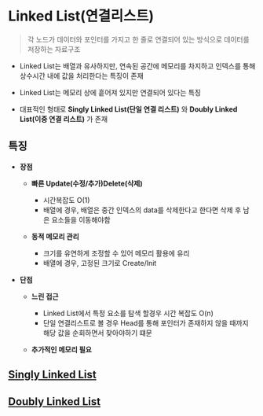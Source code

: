 # Linked List(연결리스트)

> 각 노드가 데이터와 포인터를 가지고 한 줄로 연결되어 있는 방식으로 데이터를 저장하는 자료구조

- Linked List는 배열과 유사하지만, 연속된 공간에 메모리를 차지하고 인덱스를 통해 상수시간 내에 값을 처리한다는 특징이 존재
  <br/>

- Linked List는 메모리 상에 흩어져 있지만 연결되어 있다는 특징
  <br/>

- 대표적인 형태로 **Singly Linked List(단일 연결 리스트)** 와 **Doubly Linked List(이중 연결 리스트)** 가 존재
  <br/>

## 특징

- **장점**

  - **빠른 Update(수정/추가)Delete(삭제)**

    - 시간복잡도 O(1)
    - 배열에 경우, 배열은 중간 인덱스의 data를 삭제한다고 한다면 삭제 후 남은 요소들을 이동해야함
      <br/>

  - **동적 메모리 관리**
    - 크기를 유연하게 조정할 수 있어 메모리 활용에 유리
    - 배열에 경우, 고정된 크기로 Create/Init
      <br/>

- **단점**

  - **느린 접근**

    - Linked List에서 특정 요소를 탐색 할경우 시간 복잡도 O(n)
    - 단일 연결리스트로 볼 경우 Head를 통해 포인터가 존재하지 않을 때까지 해당 값을 순회하면서 찾아야하기 떄문

  - **추가적인 메모리 필요**
    <br/>

## [Singly Linked List](https://github.com/BOLTB0X/DataStructure-Algorithm/blob/main/Algorithm/Linked%20List/SLinkedList.md)

## [Doubly Linked List]()
